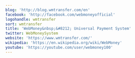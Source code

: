 ```yaml
---
blog: 'http://blog.wmtransfer.com/en'
facebook: 'http://facebook.com/webmoneyofficial'
logohandle: wmtransfer
sort: wmtransfer
title: 'WebMoney&nbsp;&#8212; Universal Payment System'
twitter: WebMoneySystem
website: 'https://www.wmtransfer.com/'
wikipedia: 'https://en.wikipedia.org/wiki/WebMoney'
youtube: 'https://youtube.com/user/webmoney100'
---
```

